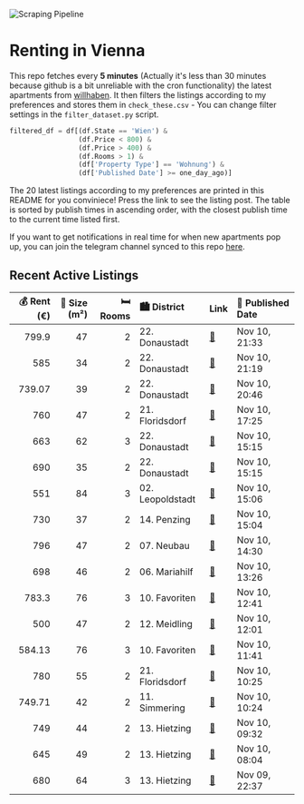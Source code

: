 ![Scraping Pipeline](https://github.com/AthomsG/renting-in-vienna/actions/workflows/run_pipeline.yml/badge.svg)


# Renting in Vienna

This repo fetches every **5 minutes** (Actually it's less than 30 minutes because github is a bit unreliable with the cron functionality) the latest apartments from [willhaben](https://www.willhaben.at/).
It then filters the listings according to my preferences and stores them in `check_these.csv` - You can change filter settings in the `filter_dataset.py` script.

```python
filtered_df = df[(df.State == 'Wien') & 
                 (df.Price < 800) &
                 (df.Price > 400) &
                 (df.Rooms > 1) &
                 (df['Property Type'] == 'Wohnung') &
                 (df['Published Date'] >= one_day_ago)]
```

The 20 latest listings according to my preferences are printed in this README for you conviniece! Press the link to see the listing post.
The table is sorted by publish times in ascending order, with the closest publish time to the current time listed first.

If you want to get notifications in real time for when new apartments pop up, you can join the telegram channel synced to this repo [here](https://t.me/+1HPAYOf5BSsyNTlk).

## Recent Active Listings

|   💰 Rent (€) |   📏 Size (m²) |   🛏️ Rooms | 🏙️ District      | Link                                                                                                                                                                                                                                                                                          | 📅 Published Date   |
|-------------:|--------------:|-----------:|:-----------------|:----------------------------------------------------------------------------------------------------------------------------------------------------------------------------------------------------------------------------------------------------------------------------------------------|:-------------------|
|       799.9  |            47 |          2 | 22. Donaustadt   | [🔗](https://www.willhaben.at/iad/immobilien/d/mietwohnungen/wien/wien-1220-donaustadt/ruhige-zweizimmerwohnung-mit-morgensonne-%2B%2B%2B-neubau-1752160874/)                                                                                                                                  | Nov 10, 21:33      |
|       585    |            34 |          2 | 22. Donaustadt   | [🔗](https://www.willhaben.at/iad/immobilien/d/mietwohnungen/wien/wien-1220-donaustadt/2-zimmer-wohnung-1984716232/)                                                                                                                                                                           | Nov 10, 21:19      |
|       739.07 |            39 |          2 | 22. Donaustadt   | [🔗](https://www.willhaben.at/iad/immobilien/d/mietwohnungen/wien/wien-1220-donaustadt/nachmieter-f%C3%BCr-helle-2-zimmer-wohnung-mit-einbauk%C3%BCche-gesuchtt-1322435768/)                                                                                                                   | Nov 10, 20:46      |
|       760    |            47 |          2 | 21. Floridsdorf  | [🔗](https://www.willhaben.at/iad/immobilien/d/mietwohnungen/wien/wien-1210-floridsdorf/2-zimmer-wohnung-mit-balkon-n%C3%A4he-marchfeldkanal-1217593785/)                                                                                                                                      | Nov 10, 17:25      |
|       663    |            62 |          3 | 22. Donaustadt   | [🔗](https://www.willhaben.at/iad/immobilien/d/mietwohnungen/wien/wien-1220-donaustadt/gemeinede-wohnung-dirktvergabe-kaiserm%C3%BChlen-neben-u1-833386502/)                                                                                                                                   | Nov 10, 15:15      |
|       690    |            35 |          2 | 22. Donaustadt   | [🔗](https://www.willhaben.at/iad/immobilien/d/mietwohnungen/wien/wien-1220-donaustadt/kleine-aber-feine-provisionsfreie-wohnung-mit-ausblick-auf-den-kirschbl%C3%BCtenpark-1129462037/)                                                                                                       | Nov 10, 15:15      |
|       551    |            84 |          3 | 02. Leopoldstadt | [🔗](https://www.willhaben.at/iad/immobilien/d/mietwohnungen/wien/wien-1020-leopoldstadt/gemeinde-wohnung-direktvergabr-2093286640/)                                                                                                                                                           | Nov 10, 15:06      |
|       730    |            37 |          2 | 14. Penzing      | [🔗](https://www.willhaben.at/iad/immobilien/d/mietwohnungen/wien/wien-1140-penzing/helle-2-zimmer-wohnung---ideal-f%C3%BCr-singles-oder-paare-1390175627/)                                                                                                                                    | Nov 10, 15:04      |
|       796    |            47 |          2 | 07. Neubau       | [🔗](https://www.willhaben.at/iad/immobilien/d/mietwohnungen/wien/wien-1070-neubau/sch%C3%B6ne-2-zimmer-wohnung-im-herzen-von-7.-bezirk-2049080290/)                                                                                                                                           | Nov 10, 14:30      |
|       698    |            46 |          2 | 06. Mariahilf    | [🔗](https://www.willhaben.at/iad/immobilien/d/mietwohnungen/wien/wien-1060-mariahilf/zwischenmiete/-kurzzeitmiete-ab-dezember-bis-ende-mai:-g%C3%BCnstige-altbauwohnung-in-ruhiger-lage-direkt-an-der-mariahilfer-stra%C3%9Fe-vollm%C3%B6bliert-und-einzugsfertig-keine-provision-824706890/) | Nov 10, 13:26      |
|       783.3  |            76 |          3 | 10. Favoriten    | [🔗](https://www.willhaben.at/iad/immobilien/d/mietwohnungen/wien/wien-1100-favoriten/gemeindewohnung-76m%C2%B2-in-direktvergabe-mit-vormerkschein-und-abl%C3%B6se-zu-vergeben-1072261420/)                                                                                                    | Nov 10, 12:41      |
|       500    |            47 |          2 | 12. Meidling     | [🔗](https://www.willhaben.at/iad/immobilien/d/mietwohnungen/wien/wien-1120-meidling/gemeindewohnung---direktvergabe-g%C3%BCltiger-vormerkschein-bis-31.07.2024-erforderlich%21%21-818489687/)                                                                                                 | Nov 10, 12:01      |
|       584.13 |            76 |          3 | 10. Favoriten    | [🔗](https://www.willhaben.at/iad/immobilien/d/mietwohnungen/wien/wien-1100-favoriten/gemeinde-direktvergabe-1973821846/)                                                                                                                                                                      | Nov 10, 11:41      |
|       780    |            55 |          2 | 21. Floridsdorf  | [🔗](https://www.willhaben.at/iad/immobilien/d/mietwohnungen/wien/wien-1210-floridsdorf/sonnige-2-zimmer-whg-wg--geeignet-keine-provision-1516099274/)                                                                                                                                         | Nov 10, 10:25      |
|       749.71 |            42 |          2 | 11. Simmering    | [🔗](https://www.willhaben.at/iad/immobilien/d/mietwohnungen/wien/wien-1110-simmering/ina---p%C3%A4rchenwohnung-mit-freifl%C3%A4che-n%C3%A4he-wasserspielplatz-leberberg-1904606435/)                                                                                                          | Nov 10, 10:24      |
|       749    |            44 |          2 | 13. Hietzing     | [🔗](https://www.willhaben.at/iad/immobilien/d/mietwohnungen/wien/wien-1130-hietzing/ruhige-balkonwohnung-1575130865/)                                                                                                                                                                         | Nov 10, 09:32      |
|       645    |            49 |          2 | 13. Hietzing     | [🔗](https://www.willhaben.at/iad/immobilien/d/mietwohnungen/wien/wien-1130-hietzing/kleine-wohnung-in-1130-wien-1492229474/)                                                                                                                                                                  | Nov 10, 08:04      |
|       680    |            64 |          3 | 13. Hietzing     | [🔗](https://www.willhaben.at/iad/immobilien/d/mietwohnungen/wien/wien-1130-hietzing/gemeinde-wohnung-direktvergabe-vormerkschein-31.10.2024-1866807470/)                                                                                                                                      | Nov 09, 22:37      |
